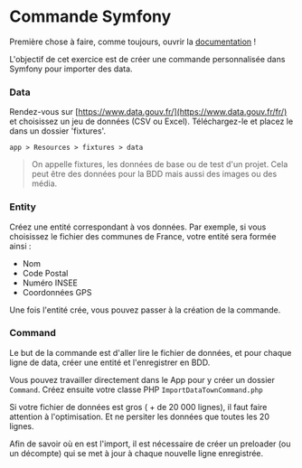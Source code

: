 # Commande Symfony

Première chose à faire, comme toujours, ouvrir la [documentation](http://symfony.com/doc/current/console.html) !

L'objectif de cet exercice est de créer une commande personnalisée dans Symfony pour importer des data.



### Data

Rendez-vous sur [https://www.data.gouv.fr/](https://www.data.gouv.fr/fr/) et choisissez un jeu de données (CSV ou Excel).
Téléchargez-le et placez le dans un dossier 'fixtures'.

```
app > Resources > fixtures > data
```

> On appelle fixtures, les données de base ou de test d'un projet. 
Cela peut être des données pour la BDD mais aussi des images ou des média.

### Entity

Créez une entité correspondant à vos données.
Par exemple, si vous choisissez le fichier des communes de France, votre entité sera formée ainsi :

- Nom
- Code Postal
- Numéro INSEE
- Coordonnées GPS

Une fois l'entité crée, vous pouvez passer à la création de la commande.

### Command

Le but de la commande est d'aller lire le fichier de données, et pour chaque ligne de data, créer une entité et l'enregistrer en BDD.

Vous pouvez travailler directement dans le App pour y créer un dossier `Command`. 
Créez ensuite votre classe PHP `ImportDataTownCommand.php` 


Si votre fichier de données est gros ( + de 20 000 lignes), il faut faire attention à l'optimisation. Et ne persiter les données que toutes les 20 lignes.

Afin de savoir où en est l'import, il est nécessaire de créer un preloader (ou un décompte) qui se met à jour à chaque nouvelle ligne enregistrée.